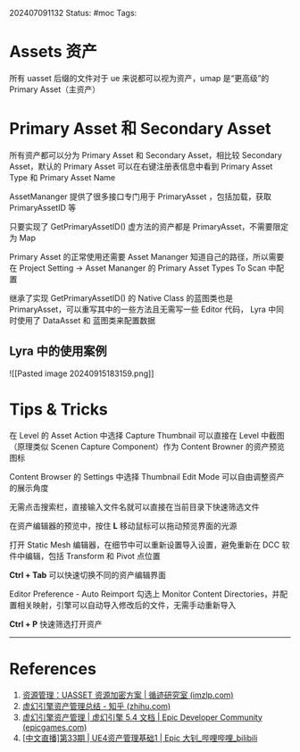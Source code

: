 202407091132
Status: #moc
Tags:
# Assets 资产
所有 uasset 后缀的文件对于 ue 来说都可以视为资产，umap 是“更高级”的 Primary Asset（主资产）
# Primary Asset 和 Secondary Asset
所有资产都可以分为 Primary Asset 和 Secondary Asset，相比较 Secondary Asset，默认的 Primary Asset 可以在右键注册表信息中看到 Primary Asset Type 和 Primary Asset Name 

AssetMananger 提供了很多接口专门用于 PrimaryAsset ，包括加载，获取 PrimaryAssetID 等

只要实现了 GetPrimaryAssetID() 虚方法的资产都是 PrimaryAsset，不需要限定为 Map

Primary Asset 的正常使用还需要 Asset Mananger 知道自己的路径，所以需要在 Project Setting -> Asset Mananger 的 Primary Asset Types To Scan 中配置

继承了实现 GetPrimaryAssetID() 的 Native Class 的蓝图类也是 PrimaryAsset，可以重写其中的一些方法且无需写一些 Editor 代码， Lyra 中同时使用了 DataAsset 和 蓝图类来配置数据

## Lyra 中的使用案例
![[Pasted image 20240915183159.png]]

# Tips & Tricks
在 Level 的 Asset Action 中选择 Capture Thumbnail 可以直接在 Level 中截图（原理类似 Scenen Capture Component）作为 Content Browner 的资产预览图标

Content Browser 的 Settings 中选择 Thumbnail Edit Mode 可以自由调整资产的展示角度

无需点击搜索栏，直接输入文件名就可以直接在当前目录下快速筛选文件

在资产编辑器的预览中，按住 **L** 移动鼠标可以拖动预览界面的光源

打开 Static Mesh 编辑器，在细节中可以重新设置导入设置，避免重新在 DCC 软件中编辑，包括 Transform 和 Pivot 点位置

**Ctrl + Tab** 可以快速切换不同的资产编辑界面

Editor Preference - Auto Reimport 勾选上 Monitor Content Directories，并配置相关映射，引擎可以自动导入修改后的文件，无需手动重新导入

**Ctrl + P** 快速筛选打开资产

---
# References
1. [资源管理：UASSET 资源加密方案 | 循迹研究室 (imzlp.com)](https://imzlp.com/posts/32412/)
2. [虚幻引擎资产管理总结 - 知乎 (zhihu.com)](https://zhuanlan.zhihu.com/p/503069332)
3. [虚幻引擎资产管理 | 虚幻引擎 5.4 文档 | Epic Developer Community (epicgames.com)](https://dev.epicgames.com/documentation/zh-cn/unreal-engine/asset-management-in-unreal-engine)
4. [[中文直播]第33期 | UE4资产管理基础1 | Epic 大钊_哔哩哔哩_bilibili](https://www.bilibili.com/video/BV1Mr4y1A7nZ/?spm_id_from=333.337.search-card.all.click&vd_source=0e2e99e3ece07b504251867302b25270)